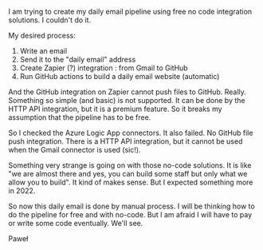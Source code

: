 I am trying to create my daily email pipeline using free no code integration solutions. I couldn't do it.


My desired process:
1. Write an email
2. Send it to the "daily email" address
3. Create Zapier (?) integration : from Gmail to GitHub
4. Run GitHub actions to build a daily email website (automatic)


And the GitHub integration on Zapier cannot push files to GitHub. Really. Something so simple (and basic) is not supported. It can be done by the HTTP API integration, but it is a premium feature. So it breaks my assumption that the pipeline has to be free.


So I checked the Azure Logic App connectors. It also failed. No GitHub file push integration. There is a HTTP API integration, but it cannot be used when the Gmail connector is used (sic!).


Something very strange is going on with those no-code solutions. It is like "we are almost there and yes, you can build some staff but only what we allow you to build". It kind of makes sense. But I expected something more in 2022.


So now this daily email is done by manual process. I will be thinking how to do the pipeline for free and with no-code. But I am afraid I will have to pay or write some code eventually. We'll see.


Paweł
